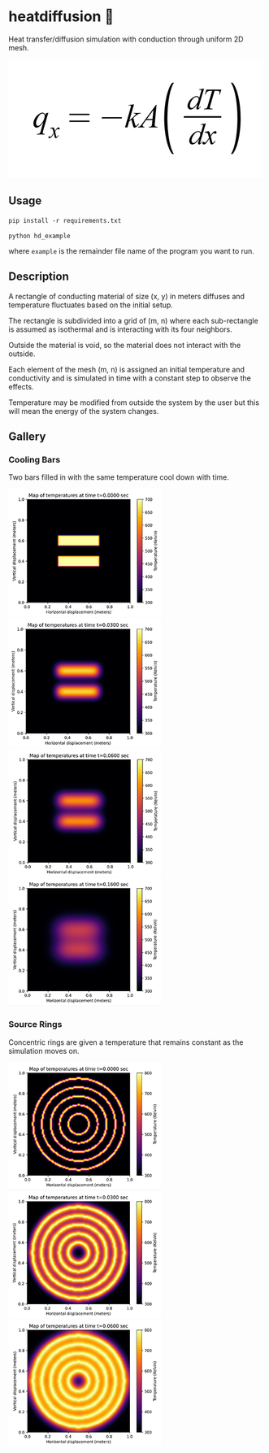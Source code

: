 # heatdiffusion 🥵

Heat transfer/diffusion simulation with conduction through uniform 2D mesh.

![Fourier's Law](gallery/equation.png)

## Usage

```
pip install -r requirements.txt
```
```
python hd_example
```
where `example` is the remainder file name of the program you want to run.

## Description

A rectangle of conducting material of size (x, y) in meters diffuses and temperature fluctuates based on the initial setup.

The rectangle is subdivided into a grid of (m, n) where each sub-rectangle is assumed as isothermal and is interacting with its four neighbors.

Outside the material is void, so the material does not interact with the outside.

Each element of the mesh (m, n) is assigned an initial temperature and conductivity and is simulated in time with a constant step to observe the effects.

Temperature may be modified from outside the system by the user but this will mean the energy of the system changes.

## Gallery

### Cooling Bars

Two bars filled in with the same temperature cool down with time.

![Cooling Bars 1](gallery/cooling_bars/1.png)
![Cooling Bars 2](gallery/cooling_bars/2.png)
![Cooling Bars 3](gallery/cooling_bars/3.png)
![Cooling Bars 4](gallery/cooling_bars/4.png)

### Source Rings

Concentric rings are given a temperature that remains constant as the simulation moves on.

![Source Rings Inside 1](gallery/source_rings_inside/1.png)
![Source Rings Inside 2](gallery/source_rings_inside/2.png)
![Source Rings Inside 3](gallery/source_rings_inside/3.png)
